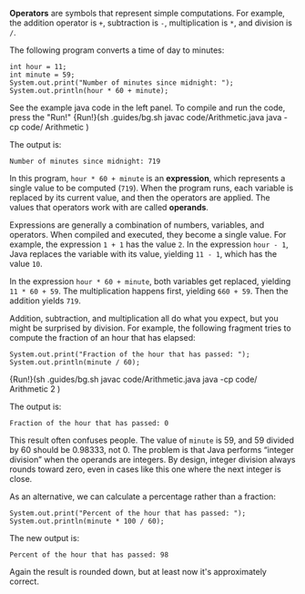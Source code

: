 **Operators** are symbols that represent simple computations. For example, the addition operator is `+`, subtraction is `-`, multiplication is `*`, and division is `/`.

The following program converts a time of day to minutes:

```code
int hour = 11;
int minute = 59;
System.out.print("Number of minutes since midnight: ");
System.out.println(hour * 60 + minute);
```
See the example java code in the left panel. To compile and run the code, press the "Run!"
{Run!}(sh .guides/bg.sh javac code/Arithmetic.java java -cp code/ Arithmetic )


The output is:

```code
Number of minutes since midnight: 719
```


In this program, `hour * 60 + minute` is an **expression**, which represents a single value to be computed (`719`). When the program runs, each variable is replaced by its current value, and then the operators are applied. The values that operators work with are called **operands**.

Expressions are generally a combination of numbers, variables, and operators. When compiled and executed, they become a single value. For example, the expression `1 + 1` has the value `2`. In the expression `hour - 1`, Java replaces the variable with its value, yielding `11 - 1`, which has the value `10`.

In the expression `hour * 60 + minute`, both variables get replaced, yielding `11 * 60 + 59`. The multiplication happens first, yielding `660 + 59`. Then the addition yields `719`.

Addition, subtraction, and multiplication all do what you expect, but you might be surprised by division. For example, the following fragment tries to compute the fraction of an hour that has elapsed:

```code
System.out.print("Fraction of the hour that has passed: ");
System.out.println(minute / 60);
```

{Run!}(sh .guides/bg.sh javac code/Arithmetic.java java -cp code/ Arithmetic 2 )


The output is:

```code
Fraction of the hour that has passed: 0
```


This result often confuses people. The value of `minute` is 59, and 59 divided by 60 should be 0.98333, not 0. The problem is that Java performs “integer division” when the operands are integers. By design, integer division always rounds toward zero, even in cases like this one where the next integer is close.

As an alternative, we can calculate a percentage rather than a fraction:

```code
System.out.print("Percent of the hour that has passed: ");
System.out.println(minute * 100 / 60);
```

The new output is:

```code
Percent of the hour that has passed: 98
```

Again the result is rounded down, but at least now it's approximately correct.